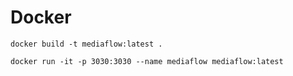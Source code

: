 

# Docker

```
docker build -t mediaflow:latest .
```

```
docker run -it -p 3030:3030 --name mediaflow mediaflow:latest
```


